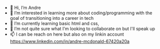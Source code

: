 - 👋 Hi, I’m Andre
- 👀 I’m interested in learning more about coding/programming with the goal of transitioning into a career in tech
- 🌱 I’m currently learning basic html and css,
- 💞️ I’m not quite sure what I'm looking to collaborate on but I'll speak up 
- 📫 I can be reach on here but also on my linkin account 
https://www.linkedin.com/in/andre-mcdonald-67420a20a
<!---
ADmcdon/ADmcdon is a ✨ special ✨ repository because its `README.md` (this file) appears on your GitHub profile.
You can click the Preview link to take a look at your changes.
--->

